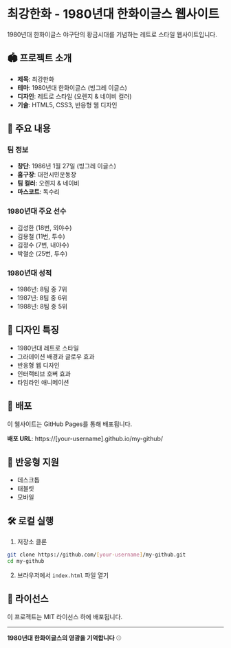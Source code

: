 # 최강한화 - 1980년대 한화이글스 웹사이트

1980년대 한화이글스 야구단의 황금시대를 기념하는 레트로 스타일 웹사이트입니다.

## 🏟️ 프로젝트 소개

- **제목**: 최강한화
- **테마**: 1980년대 한화이글스 (빙그레 이글스)
- **디자인**: 레트로 스타일 (오렌지 & 네이비 컬러)
- **기술**: HTML5, CSS3, 반응형 웹 디자인

## 📅 주요 내용

### 팀 정보
- **창단**: 1986년 1월 27일 (빙그레 이글스)
- **홈구장**: 대전시민운동장
- **팀 컬러**: 오렌지 & 네이비
- **마스코트**: 독수리

### 1980년대 주요 선수
- 김성한 (18번, 외야수)
- 김용철 (11번, 투수)
- 김정수 (7번, 내야수)
- 박철순 (25번, 투수)

### 1980년대 성적
- 1986년: 8팀 중 7위
- 1987년: 8팀 중 6위
- 1988년: 8팀 중 5위

## 🎨 디자인 특징

- 1980년대 레트로 스타일
- 그라데이션 배경과 글로우 효과
- 반응형 웹 디자인
- 인터랙티브 호버 효과
- 타임라인 애니메이션

## 🚀 배포

이 웹사이트는 GitHub Pages를 통해 배포됩니다.

**배포 URL**: https://[your-username].github.io/my-github/

## 📱 반응형 지원

- 데스크톱
- 태블릿
- 모바일

## 🛠️ 로컬 실행

1. 저장소 클론
```bash
git clone https://github.com/[your-username]/my-github.git
cd my-github
```

2. 브라우저에서 `index.html` 파일 열기

## 📄 라이선스

이 프로젝트는 MIT 라이선스 하에 배포됩니다.

---

**1980년대 한화이글스의 영광을 기억합니다** ⚾

